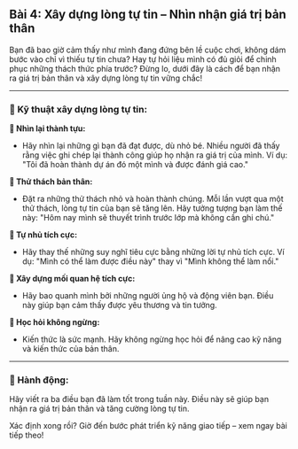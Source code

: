 ## Bài 4: Xây dựng lòng tự tin – Nhìn nhận giá trị bản thân

Bạn đã bao giờ cảm thấy như mình đang đứng bên lề cuộc chơi, không dám bước vào chỉ vì thiếu tự tin chưa? Hay tự hỏi liệu mình có đủ giỏi để chinh phục những thách thức phía trước? Đừng lo, dưới đây là cách để bạn nhận ra giá trị bản thân và xây dựng lòng tự tin vững chắc!

---

### 📌 Kỹ thuật xây dựng lòng tự tin:

**🔹 Nhìn lại thành tựu:**
- Hãy nhìn lại những gì bạn đã đạt được, dù nhỏ bé. Nhiều người đã thấy rằng việc ghi chép lại thành công giúp họ nhận ra giá trị của mình. Ví dụ: "Tôi đã hoàn thành dự án đó một mình và được đánh giá cao."

**🔹 Thử thách bản thân:**
- Đặt ra những thử thách nhỏ và hoàn thành chúng. Mỗi lần vượt qua một thử thách, lòng tự tin của bạn sẽ tăng lên. Hãy tưởng tượng bạn làm thế này: "Hôm nay mình sẽ thuyết trình trước lớp mà không cần ghi chú."

**🔹 Tự nhủ tích cực:**
- Hãy thay thế những suy nghĩ tiêu cực bằng những lời tự nhủ tích cực. Ví dụ: "Mình có thể làm được điều này" thay vì "Mình không thể làm nổi."

**🔹 Xây dựng mối quan hệ tích cực:**
- Hãy bao quanh mình bởi những người ủng hộ và động viên bạn. Điều này giúp bạn cảm thấy được yêu thương và tin tưởng.

**🔹 Học hỏi không ngừng:**
- Kiến thức là sức mạnh. Hãy không ngừng học hỏi để nâng cao kỹ năng và kiến thức của bản thân.

---

### 🚀 Hành động:

Hãy viết ra ba điều bạn đã làm tốt trong tuần này. Điều này sẽ giúp bạn nhận ra giá trị bản thân và tăng cường lòng tự tin.

Xác định xong rồi? Giờ đến bước phát triển kỹ năng giao tiếp – xem ngay bài tiếp theo!
